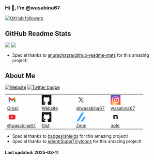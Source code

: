 ### Hi 👋, I’m @wasabina67

[![GitHub followers](https://img.shields.io/github/followers/wasabina67)](https://github.com/wasabina67?tab=followers)

## GitHub Readme Stats

<img
  src="https://github-readme-stats.vercel.app/api?username=wasabina67&show_icons=true&count_private=true&theme=merko&hide_title=true&disable_animations=true"
  height="150"
/>
<img
  src="https://github-readme-stats.vercel.app/api/top-langs/?username=wasabina67&layout=compact&langs_count=6&theme=vue-dark&hide_title=true&disable_animations=true"
  height="150"
/>

- Special thanks to [anuraghazra/github-readme-stats](https://github.com/anuraghazra/github-readme-stats) for this amazing project!

## About Me

[![Website](https://img.shields.io/website?url=https%3A%2F%2Fgravatar.com%2Fwasabina67&up_message=Gravatar&label=gravatar.com%2Fwasabina67&color=%232b3f6d)](https://gravatar.com/wasabina67)
[![Twitter badge](https://img.shields.io/twitter/follow/wasabina67?style=social)](https://x.com/wasabina67)

<table>
  <tr>
    <td width="100">
      <img src="https://raw.githubusercontent.com/edent/SuperTinyIcons/refs/heads/master/images/svg/gmail.svg" width="32" height="32" />
      <br>
      <a href="mailto:wasabina67@gmail.com">Gmail</a>
    </td>
    <td width="100">
      <img src="https://raw.githubusercontent.com/edent/SuperTinyIcons/refs/heads/master/images/svg/github.svg" width="32" height="32" />
      <br>
      <a href="https://wasabina67.github.io/">Website</a>
    </td>
    <td width="100">
      <img src="https://raw.githubusercontent.com/edent/SuperTinyIcons/refs/heads/master/images/svg/x.svg" width="32" height="32" />
      <br>
      <a href="https://x.com/wasabina67">@wasabina67</a>
    </td>
    <td width="100">
      <img src="https://raw.githubusercontent.com/edent/SuperTinyIcons/refs/heads/master/images/svg/instagram.svg" width="32" height="32" />
      <br>
      <a href="https://www.instagram.com/wasabina67">wasabina67</a>
    </td>
  </tr>
  <tr>
    <td width="100">
      <img src="https://raw.githubusercontent.com/edent/SuperTinyIcons/refs/heads/master/images/svg/youtube.svg" width="32" height="32" />
      <br>
      <a href="https://www.youtube.com/@wasabina67">@wasabina67</a>
    </td>
    <td width="100">
      <img src="https://raw.githubusercontent.com/edent/SuperTinyIcons/refs/heads/master/images/svg/github.svg" width="32" height="32" />
      <br>
      <a href="https://gist.github.com/wasabina67">Gist</a>
    </td>
    <td width="100">
      <img src="img/zenn/logo-only.svg" width="32" height="32" />
      <br>
      <a href="https://zenn.dev/wasabina67">Zenn</a>
    </td>
    <td width="100">
      <img src="img/note/icon.svg" width="32" height="32" />
      <br>
      <a href="https://note.com/wasabina67">note</a>
    </td>
  </tr>
</table>

- Special thanks to [badges/shields](https://github.com/badges/shields) for this amazing project!
- Special thanks to [edent/SuperTinyIcons](https://github.com/edent/SuperTinyIcons) for this amazing project!

#### **Last updated**: 2025-03-11
